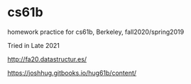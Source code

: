 # cs61b
homework practice for cs61b, Berkeley, fall2020/spring2019

Tried in Late 2021

http://fa20.datastructur.es/

https://joshhug.gitbooks.io/hug61b/content/

